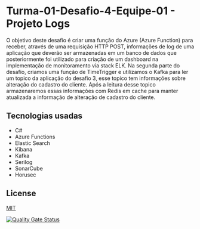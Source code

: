 # Turma-01-Desafio-4-Equipe-01 - Projeto Logs

O objetivo deste desafio é criar uma função do Azure (Azure Function) para receber, através de uma requisição HTTP POST, informações de log de uma aplicação que deverão ser armazenadas em um banco de dados que posteriormente foi utilizado para criação de um dashboard na implementação de monitoramento via stack ELK.
Na segunda parte do desafio, criamos uma função de TimeTrigger e utilizamos o Kafka para ler um topico da aplicação do desafio 3, esse topico tem informações sobre alteração do cadastro do cliente. Após a leitura desse topico armazenaremos essas informações com Redis em cache para manter atualizada a informação de alteração de cadastro do cliente. 

## Tecnologias usadas

- C#
- Azure Functions
- Elastic Search
- Kibana
- Kafka
- Serilog
- SonarCube
- Horusec

## License
[MIT](https://choosealicense.com/licenses/mit/)

[![Quality Gate Status](http://18.230.61.125:9000/api/project_badges/measure?project=Logs&metric=alert_status)](http://18.230.61.125:9000/dashboard?id=Logs)
